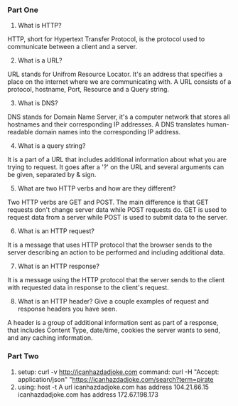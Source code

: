 ### Part One

1. What is HTTP?

HTTP, short for Hypertext Transfer Protocol, is the protocol used to communicate between a client and a server.

2. What is a URL?

URL stands for Unifrom Resource Locator. It's an address that specifies a place on the internet where we are communicating with. A URL consists of a protocol, hostname, Port, Resource and a Query string.

3. What is DNS?

DNS stands for Domain Name Server, it's a computer network that stores all hostnames and their corresponding IP addresses. A DNS translates human-readable domain names into the corresponding IP address.

4. What is a query string?

It is a part of a URL that includes additional information about what you are trying to request. It goes after a '?' on the URL and several arguments can be given, separated by & sign.

5. What are two HTTP verbs and how are they different?

Two HTTP verbs are GET and POST. The main difference is that GET requests don't change server data while POST requests do. GET is used to request data from a server while POST is used to submit data to the server.

6. What is an HTTP request?

It is a message that uses HTTP protocol that the browser sends to the server describing an action to be performed and including additional data.

7. What is an HTTP response?

It is a message using the HTTP protocol that the server sends to the client with requested data in response to the client's request.

8. What is an HTTP header? Give a couple examples of request and response headers you have seen.

A header is a group of additional information sent as part of a response, that includes Content Type, date/time, cookies the server wants to send, and any caching information.

### Part Two
1. setup:  curl -v http://icanhazdadjoke.com
    command: curl -H "Accept: application/json" "https://icanhazdadjoke.com/search?term=pirate
2. using: host -t A url
icanhazdadjoke.com has address 104.21.66.15
    icanhazdadjoke.com has address 172.67.198.173
